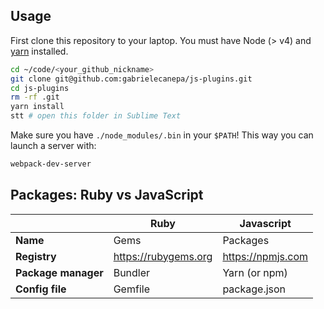 ## Usage

First clone this repository to your laptop. You must have Node (> v4) and [yarn](https://yarnpkg.com/lang/en/docs/install/) installed.

```bash
cd ~/code/<your_github_nickname>
git clone git@github.com:gabrielecanepa/js-plugins.git
cd js-plugins
rm -rf .git
yarn install
stt # open this folder in Sublime Text
```

Make sure you have `./node_modules/.bin` in your `$PATH`! This way you can launch a server with:

```bash
webpack-dev-server
```

## Packages: Ruby vs JavaScript

|                    |Ruby                  | Javascript        |
|--------------------|----------------------|-------------------|
|**Name**            |Gems                  | Packages          |
|**Registry**        |https://rubygems.org  | https://npmjs.com |
|**Package manager** |Bundler               | Yarn (or npm)     |
|**Config file**     |Gemfile               | package.json      |
